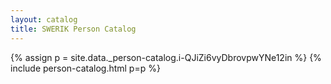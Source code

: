 ```yaml
---
layout: catalog
title: SWERIK Person Catalog
---
```

{% assign p = site.data._person-catalog.i-QJiZi6vyDbrovpwYNe12in %}
{% include person-catalog.html p=p %}

